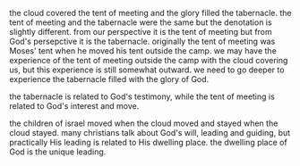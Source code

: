 the cloud covered the tent of meeting and the glory filled the tabernacle. the tent
of meeting and the tabernacle were the same but the denotation is slightly different.
from our perspective it is the tent of meeting but from God's persepctive it is the
tabernacle. originally the tent of meeting was Moses' tent when he moved his tent
outside the camp. we may have the experience of the tent of meeting outside the camp
with the cloud covering us, but this experience is still somewhat outward. we need to
go deeper to experience the tabernacle filled with the glory of God.

the tabernacle is related to God's testimony, while the tent of meeting is related to God's interest and move.

the children of israel moved when the cloud moved and stayed when the cloud stayed. many christians talk about God's will, leading and guiding, but practically His leading is related to His dwelling place. the dwelling place of God is the unique leading.
